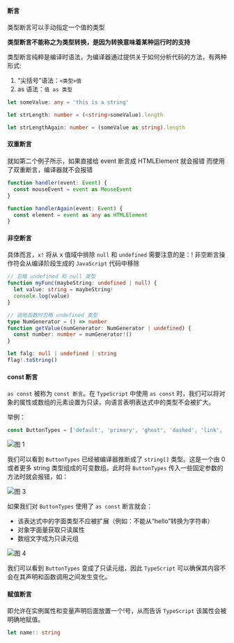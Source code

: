 #### 断言

类型断言可以手动指定一个值的类型

**类型断言不能称之为类型转换，是因为转换意味着某种运行时的支持**

类型断言纯粹是编译时语法，为编译器通过提供关于如何分析代码的方法，有两种形式:

1. “尖括号”语法：`<类型>值`
2. as 语法：`值 as 类型`

```ts
let someValue: any = 'this is a string'

let strLength: number = (<string>someValue).length

let strLengthAgain: number = (someValue as string).length
```

#### 双重断言

就如第二个例子所示，如果直接给 event 断言成 HTMLElement 就会报错
而使用了双重断言，编译器就不会报错

```ts
function handler(event: Event) {
  const mouseEvent = event as MouseEvent
}

function handlerAgain(event: Event) {
  const element = event as any as HTMLElement
}
```

#### 非空断言

具体而言，`x!` 将从 x 值域中排除 `null` 和 `undefined`
需要注意的是：! 非空断言操作符会从编译阶段生成的 `JavaScript` 代码中移除

```ts
// 忽略 undefined 和 null 类型
function myFunc(maybeString: undefined | null) {
  let value: string = maybeString!
  console.log(value)
}

// 调用函数时忽略 undefined 类型
type NumGenerator = () => number
function getValue(numGenerator: NumGenerator | undefined) {
  const number: number = numGenerator!()
}

let falg: null | undefined | string
flag!.toString()
```

#### const 断言

`as const` 被称为 `const 断言`。在 `TypeScript` 中使用 `as const` 时，我们可以将对象的属性或数组的元素设置为只读，向语言表明表达式中的类型不会被扩大。

举例：

```typescript
const ButtonTypes = ['default', 'primary', 'ghost', 'dashed', 'link', 'text']
```

![图 1](../images/faa607340f32d940030e756b672fec1c50c1cf8bcf827e390a5b8c12c8f50a66.png)

我们可以看到 `ButtonTypes` 已经被编译器推断成了 `string[]` 类型。这是一个由 0 或者更多 string 类型组成的可变数组。此时将 `ButtonTypes` 传入一些固定参数的方法时就会报错，如：

![图 3](../images/c50d6c45d1982d780035842d3c548bc86852f521640706f2dc4fa27b61d6e1e3.png)

如果我们对 `ButtonTypes` 使用了 `as const` 断言就会：

- 该表达式中的字面类型不应被扩展（例如：不能从“hello”转换为字符串）
- 对象字面量获取只读属性
- 数组文字成为只读元组

![图 4](../images/1397e202ee0c36a8cfc9cf1bcc224d1a7ebd5895107c2dce275ca63a39d45caa.png)

我们可以看到 `ButtonTypes` 变成了只读元组，因此 `TypeScript` 可以确保其内容不会在其声明和函数调用之间发生变化。

#### 赋值断言

即允许在实例属性和变量声明后面放置一个!号，从而告诉 `TypeScript` 该属性会被明确地赋值。

```ts
let name!: string
```
